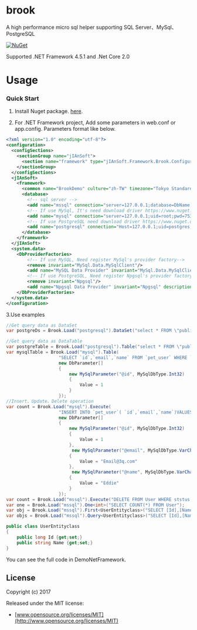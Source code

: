 # brook
A high performance micro sql helper supporting SQL Server、MySql、PostgreSQL

[![NuGet](https://img.shields.io/nuget/v/jIAnSoft.Brook.svg?label=nuget&style=flat-square)](https://www.nuget.org/packages/jIAnSoft.Brook/)

Supported .NET Framework 4.5.1 and .Net Core 2.0

Usage
================

### Quick Start
1. Install Nuget package. [here](https://www.nuget.org/packages/jIAnSoft.Brook/).

2. For .NET Framework project, Add some parameters in web.conf or app.config.
Parameters format like below.
``` xml
<?xml version="1.0" encoding="utf-8"?>
<configuration>
  <configSections>
    <sectionGroup name="jIAnSoft">
      <section name="framework" type="jIAnSoft.Framework.Brook.Configuration.Section, Brook"/>
    </sectionGroup>
  </configSections>
  <jIAnSoft>
    <framework>
      <common name="BrookDemo" culture="zh-TW" timezone="Tokyo Standard Time"/>
      <database>
        <!-- sql server -->
        <add name="mssql" connection="server=127.0.0.1;database=DbName;uid=sa;pwd=7533967" providerName="System.Data.SqlClient"/>
        <!-- If use MySql, It's need download driver https://www.nuget.org/packages/MySql.Data/6.9.9 -->
        <add name="mysql" connection="server=127.0.0.1;uid=root;pwd=7533967;database=DbName" providerName="MySql.Data.MySqlClient"/>
        <!-- If use PostgreSQL need download driver https://www.nuget.org/packages/Npgsql/-->
        <add name="postgresql" connection="Host=127.0.0.1;uid=postgres;pwd=7533967;database=DbName" providerName="Npgsql"/>
      </database>
    </framework>
  </jIAnSoft>
  <system.data>
    <DbProviderFactories>
        <!-- If use MySQL, Need register MySql's provider factory-->
        <remove invariant="MySql.Data.MySqlClient"/>     
        <add name="MySQL Data Provider" invariant="MySql.Data.MySqlClient" description=".Net Framework Data Provider for MySQL" type="MySql.Data.MySqlClient.MySqlClientFactory, MySql.Data, Version=6.9.9.0, Culture=neutral, PublicKeyToken=c5687fc88969c44d"/>
        <!-- If use PostgreSQL, Need register Npgsql's provider factory -->
        <remove invariant="Npgsql"/>
        <add name="Npgsql Data Provider" invariant="Npgsql" description="Data Provider for PostgreSQL" type="Npgsql.NpgsqlFactory, Npgsql" />
    </DbProviderFactories>
  </system.data>  
</configuration>

```
3.Use examples
``` csharp
//Get query data as DataSet
var postgreDs = Brook.Load("postgresql").DataSet("select * FROM \"public\".\"User\";select * FROM \"public\".\"User\";");

//Get query data as DataTable
var postgreTable = Brook.Load("postgresql").Table("select * FROM \"public\".\"User\"");
var mysqlTable = Brook.Load("mysql").Table(
                    "SELECT `id`,`email`,`name` FROM `pet_user` WHERE `id` = @id",
                    new DbParameter[]
                    {
                        new MySqlParameter("@id", MySqlDbType.Int32)
                        {
                            Value = 1
                        }
                    });
//Insert、Update、Delete operation 
var count = Brook.Load("mysql").Execute(
                    "INSERT INTO `pet_user`( `id`,`email`,`name`)VALUES(@id,@email,@name);"
                    new DbParameter[]
                    {
                        new MySqlParameter("@id", MySqlDbType.Int32)
                        {
                            Value = 1
                        },
                         new MySqlParameter("@email", MySqlDbType.VarChar)
                        {
                            Value = "Email@3q.com"
                        },
                         new MySqlParameter("@name", MySqlDbType.VarChar)
                        {
                            Value = "Eddie"
                        }
                    });
var count = Brook.Load("mssql").Execute("DELETE FROM User WHERE ststus = 0");
var one = Brook.Load("mssql").One<int>("SELECT COUNT(*) FROM User");
var obj = Brook.Load("mssql").First<UserEntityclass>("SELECT [Id],[Name] FROM User WHERE Id=1");
var objs = Brook.Load("mssql").Query<UserEntityclass>("SELECT [Id],[Name] FROM User");

public class UserEntityclass
{
    public long Id {get;set;}
    public string Name {get;set;}
}
```
You can see the full code in DemoNetFramework.

## License

Copyright (c) 2017

Released under the MIT license:

- [www.opensource.org/licenses/MIT](http://www.opensource.org/licenses/MIT)